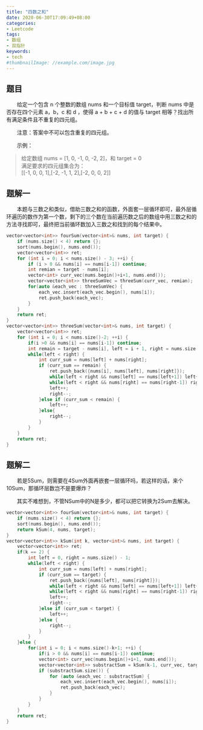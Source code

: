```yaml
---
title: "四数之和"
date: 2020-06-30T17:09:49+08:00
categories:
- Leetcode
tags:
- 数组
- 双指针
keywords:
- tech
#thumbnailImage: //example.com/image.jpg
---
```


<!--more-->
## 题目
　　给定一个包含 n 个整数的数组 nums 和一个目标值 target，判断 nums 中是否存在四个元素 a，b，c 和 d ，使得 a + b + c + d 的值与 target 相等？找出所有满足条件且不重复的四元组。

　　注意：答案中不可以包含重复的四元组。

　　示例：
> 给定数组 nums = [1, 0, -1, 0, -2, 2]，和 target = 0  
> 满足要求的四元组集合为：  
> [[-1,  0, 0, 1],[-2, -1, 1, 2],[-2,  0, 0, 2]]

## 题解一
　　本题与三数之和类似，借助三数之和的函数，外面套一层循环即可，最外层循环遍历的数作为第一个数，剩下的三个数在当前遍历数之后的数组中用三数之和的方法寻找即可，最终把当前循环数加入三数之和找到的每个结果中。

```cpp
vector<vector<int>> fourSum(vector<int>& nums, int target) {
    if (nums.size() < 4) return {};
    sort(nums.begin(), nums.end());
    vector<vector<int>> ret;
    for (int i = 0; i < nums.size() - 3; ++i) {
        if (i > 0 && nums[i] == nums[i-1]) continue;
        int remian = target - nums[i];
        vector<int> curr_vec(nums.begin()+i+1, nums.end());
        vector<vector<int>> threeSumVec = threeSum(curr_vec, remian);
        for(auto &each_vec : threeSumVec) {
            each_vec.insert(each_vec.begin(), nums[i]);
            ret.push_back(each_vec);
        }
    }
    return ret;
}
vector<vector<int>> threeSum(vector<int>& nums, int target) {
    vector<vector<int>> ret;
    for (int i = 0; i < nums.size()-2; ++i) {
        if(i >0 && nums[i] == nums[i-1]) continue;
        int remain = target - nums[i], left = i + 1, right = nums.size() - 1;
        while(left < right) {
            int curr_sum = nums[left] + nums[right];
            if (curr_sum == remain) {
                ret.push_back({nums[i], nums[left], nums[right]});
                while(left < right && nums[left] == nums[left+1]) left++;
                while(left < right && nums[right] == nums[right-1]) right--;
                left++;
                right--;
            }else if (curr_sum < remain) {
                left++;
            }else{
                right--;
            }
        }
    }
    return ret;
}
```

## 题解二
　　若是5Sum，则需要在4Sum外面再嵌套一层循环吗，若这样的话，来个10Sum，那循环层数岂不是要爆炸？

　　其实不难想到，不管NSum中的N是多少，都可以把它转换为2Sum去解决。

```cpp
vector<vector<int>> fourSum(vector<int>& nums, int target) {
    if (nums.size() < 4) return {};
    sort(nums.begin(), nums.end());
    return kSum(4, nums, target);
}
vector<vector<int>> kSum(int k, vector<int>& nums, int target) {
    vector<vector<int>> ret;
    if(k == 2) {
        int left = 0, right = nums.size() - 1;
        while(left < right) {
            int curr_sum = nums[left] + nums[right];
            if (curr_sum == target) {
                ret.push_back({nums[left], nums[right]});
                while(left < right && nums[left] == nums[left+1]) left++;
                while(left < right && nums[right] == nums[right-1]) right--;
                left++;
                right--;
            }else if (curr_sum < target) {
                left++;
            }else {
                right--;
            }
        }
    }else {
        for(int i = 0; i < nums.size()-k+1; ++i) {
            if(i > 0 && nums[i] == nums[i-1]) continue;
            vector<int> curr_vec(nums.begin()+i+1, nums.end());
            vector<vector<int>> substractSum = kSum(k-1, curr_vec, target-nums[i]);
            if (substractSum.size()) {
                for (auto &each_vec : substractSum) {
                    each_vec.insert(each_vec.begin(), nums[i]);
                    ret.push_back(each_vec);
                }
            }
        }
    }
    return ret;
}
```
